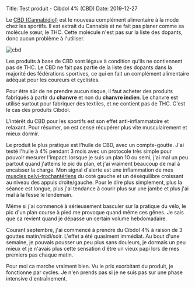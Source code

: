 Title: Test produit - Cibdol 4% (CBD)
Date: 2019-12-27

Le [CBD (Cannabidiol)](https://fr.wikipedia.org/wiki/Cannabidiol) est le
nouveau complément alimentaire à la mode chez les sportifs. Il est extrait du
Cannabis et ne fait pas planer comme sa molécule sœur, le THC. Cette molécule
n'est pas sur la liste des dopants, donc aucun problème à l'utiliser.

![cbd](/images/cbd.png "Cibdol 4%")

Les produits à base de CBD sont légaux à condition qu'ils ne contiennent pas de
THC. Le CBD ne fait pas partie de la liste des dopants dans la majorité des
fédérations sportives, ce qui en fait un complément alimentaire adéquat
pour les coureurs et cyclistes.

Pour être sûr de ne prendre aucun risque, il faut acheter des produits
fabriqués à partir du **chanvre** et non du **chanvre indien**. Le chanvre est
utilisé surtout pour fabriquer des textiles, et ne contient pas de THC. C'est 
le cas des produits Cibdol.

L'intérêt du CBD pour les sportifs est son effet anti-inflammatoire et 
relaxant. Pour résumer, on est censé récupérer plus vite musculairement et 
mieux dormir.

Le produit le plus pratique est l'huile de CBD, avec un compte-goutte.
J'ai testé l'huile à 4% pendant 3 mois avec un protocole très simple
pour pouvoir mesurer l'impact: lorsque je suis un plan 10 ou semi,
j'ai mal un peu partout quand j'atteins le pic du plan, et j'ai
vraiment beaucoup de mal à encaisser la charge. Mon signal d'alerte
est une inflammation de mes [muscles pelvi-trochantériens](https://fr.wikipedia.org/wiki/Muscles_pelvi-trochant%C3%A9riens) 
du coté gauche et un déséquilibre croissant au niveau des appuis 
droite/gauche. Pour le dire plus simplement, plus la séance est 
longue, plus j'ai tendance à courir plus sur une jambe et plus
j'ai mal à la fesse le lendemain.

Même si j'ai commencé à sérieusement basculer sur la pratique
du vélo, le pic d'un plan course à pied me provoque quand
même ces gênes. Je sais que ca revient quand je dépasse
un certain volume hebdomadaire.

Courant septembre, j'ai commencé à prendre du Cibdol 4%
à raison de 3 gouttes matin/midi/soir. L'effet a été quasiment
immédiat. Au bout d'une semaine, je pouvais pousser un peu plus sans
douleurs, je dormais un peu mieux et je n'avais plus cette sensation
d'être un vieux papi lors de mes premiers pas chaque matin.

Pour moi ca marche vraiment bien. Vu le prix exorbitant du produit, 
je fonctionne par cycles. Je n'en prends pas si je ne suis pas sur
une phase intensive d'entraînement.

